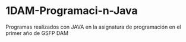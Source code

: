 # 1DAM-Programaci-n-Java
Programas realizados con JAVA en la asignatura de programación en el primer año de GSFP DAM 
